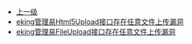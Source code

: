 * [上一级](docs/wy876_poc/)
* [eking管理易Html5Upload接口存在任意文件上传漏洞](docs/wy876_poc/eking%E7%AE%A1%E7%90%86%E6%98%93/eking%E7%AE%A1%E7%90%86%E6%98%93Html5Upload%E6%8E%A5%E5%8F%A3%E5%AD%98%E5%9C%A8%E4%BB%BB%E6%84%8F%E6%96%87%E4%BB%B6%E4%B8%8A%E4%BC%A0%E6%BC%8F%E6%B4%9E.md)
* [eking管理易FileUpload接口存在任意文件上传漏洞](docs/wy876_poc/eking%E7%AE%A1%E7%90%86%E6%98%93/eking%E7%AE%A1%E7%90%86%E6%98%93FileUpload%E6%8E%A5%E5%8F%A3%E5%AD%98%E5%9C%A8%E4%BB%BB%E6%84%8F%E6%96%87%E4%BB%B6%E4%B8%8A%E4%BC%A0%E6%BC%8F%E6%B4%9E.md)
